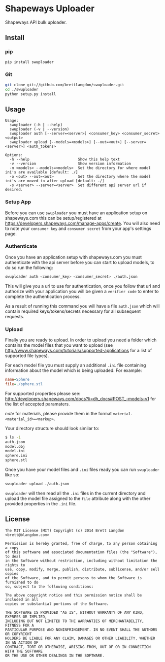 Shapeways Uploader
==================

Shapeways API bulk uploader.

## Install
### pip
```bash
pip install swuploader
```
### Git
```bash
git clone git://github.com/brettlangdon/swuploader.git
cd ./swuploader
python setup.py install
```

## Usage
```
Usage:
  swuploader (-h | --help)
  swuploader (-v | --version)
  swuploader auth [--server=<server>] <consumer_key> <consumer_secret> <output>
  swuploader upload [--models=<models>] [--out=<out>] [--server=<server>] <auth_tokens>

Options:
  -h --help                      Show this help text
  -v --version                   Show version information
  -m <models> --models=<models>  Set the directory for where model ini's are available [default: ./]
  -o <out> --out=<out>           Set the directory where the model ini's are moved to after upload [default: ./]
  -s <server> --server=<server>  Set different api server url if desired.
```

### Setup App

Before you can use `swuploader` you must have an application setup on
shapeways.com this can be setup/registered at
https://developers.shapeways.com/manage-apps/create.
You will also need to note your `consumer key` and `consumer secret` from your
app's settings page.

### Authenticate
Once you have an application setup with shapeways.com you must authenticate with
the api server before you can start to upload models, to do so run the
following:

```bash
swuploader auth <consumer_key> <consumer_secret> ./auth.json
```

This will give you a url to use for authentication, once you follow that url and
authorize with your application you will be given a `verifier code` to enter to
complete the authentication process.

As a result of running this command you will have a file `auth.json` which will
contain required keys/tokens/secrets necessary for all subsequent requests.

### Upload
Finally you are ready to upload. In order to upload you need a folder which
contains the model files that you want to upload (see
http://www.shapeways.com/tutorials/supported-applications for a list of
supported file types).

For each model file you must supply an additional `.ini` file containing
information about the model which is being uploaded. For example:
```ini
name=Sphere
file=./sphere.stl
```

For supported properties please see:
http://developers.shapeways.com/docs?li=dh_docs#POST_-models-v1 for the list of
accepted paramaters.

*note* for materials, please provide them in the format
`material.<material_id>=<markup>`.

Your directory structure should look similar to:

```bash
$ ls -1
auth.json
model.obj
model.ini
sphere.ini
sphere.stl
```

Once you have your model files and `.ini` files ready you can run `swuploader`
like so:

```bash
swuploader upload ./auth.json
```

`swuploader` will then read all the `.ini` files in the current directory and
upload the model file assigned to the `file` attribute along with the other
provided properties in the `.ini` file.


## License
```
The MIT License (MIT) Copyright (c) 2014 Brett Langdon <brett@blangdon.com>

Permission is hereby granted, free of charge, to any person obtaining a copy
of this software and associated documentation files (the "Software"), to deal
in the Software without restriction, including without limitation the rights to
use, copy, modify, merge, publish, distribute, sublicense, and/or sell copies
of the Software, and to permit persons to whom the Software is furnished to do
so, subject to the following conditions:

The above copyright notice and this permission notice shall be included in all
copies or substantial portions of the Software.

THE SOFTWARE IS PROVIDED "AS IS", WITHOUT WARRANTY OF ANY KIND, EXPRESS OR IMPLIED,
INCLUDING BUT NOT LIMITED TO THE WARRANTIES OF MERCHANTABILITY, FITNESS FOR A
PARTICULAR PURPOSE AND NONINFRINGEMENT. IN NO EVENT SHALL THE AUTHORS OR COPYRIGHT
HOLDERS BE LIABLE FOR ANY CLAIM, DAMAGES OR OTHER LIABILITY, WHETHER IN AN ACTION OF
CONTRACT, TORT OR OTHERWISE, ARISING FROM, OUT OF OR IN CONNECTION WITH THE SOFTWARE
OR THE USE OR OTHER DEALINGS IN THE SOFTWARE.
```
